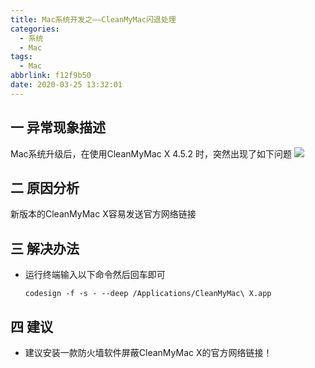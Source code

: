 ```yaml
---
title: Mac系统开发之——CleanMyMac闪退处理
categories:
  - 系统
  - Mac
tags:
  - Mac
abbrlink: f12f9b50
date: 2020-03-25 13:32:01
---
```

## 一 异常现象描述

Mac系统升级后，在使用CleanMyMac X 4.5.2 时，突然出现了如下问题
![][1]
<!--more-->
## 二 原因分析
新版本的CleanMyMac X容易发送官方网络链接

## 三 解决办法
* 运行终端输入以下命令然后回车即可

  ```
  codesign -f -s - --deep /Applications/CleanMyMac\ X.app
  ```

## 四 建议

* 建议安装一款防火墙软件屏蔽CleanMyMac X的官方网络链接！



[1]:https://raw.githubusercontent.com/PGzxc/CDN/master/blog-image/cleanmy-mac-exception.png